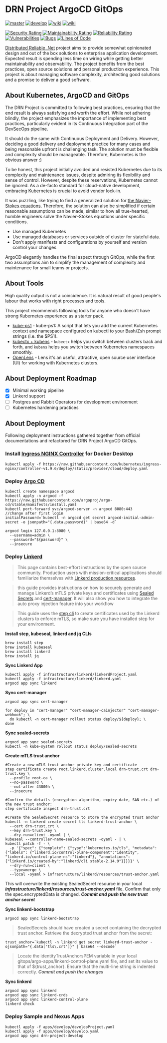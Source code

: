 # DRN Project ArgoCD GitOps



[![master](https://github.com/duranserkan/DRN-Project-Argo-CD-Gitops/actions/workflows/master.yml/badge.svg?branch=master)](https://github.com/duranserkan/DRN-Project-Argo-CD-Gitops/actions/workflows/master.yml)
[![develop](https://github.com/duranserkan/DRN-Project-Argo-CD-Gitops/actions/workflows/develop.yml/badge.svg?branch=develop)](https://github.com/duranserkan/DRN-Project-Argo-CD-Gitops/actions/workflows/develop.yml)
[![wiki](https://img.shields.io/badge/Doc-Awesome_Kubernetes-blue)](https://github.com/tomhuang12/awesome-k8s-resources)
[![wiki](https://img.shields.io/badge/Doc-Awesome_Argo-orange)](https://github.com/akuity/awesome-argo)

[![Security Rating](https://sonarcloud.io/api/project_badges/measure?project=duranserkan_DRN-Project-Argo-CD-Gitops&metric=security_rating)](https://sonarcloud.io/summary/new_code?id=duranserkan_DRN-Project-Argo-CD-Gitops)
[![Maintainability Rating](https://sonarcloud.io/api/project_badges/measure?project=duranserkan_DRN-Project-Argo-CD-Gitops&metric=sqale_rating)](https://sonarcloud.io/summary/new_code?id=duranserkan_DRN-Project-Argo-CD-Gitops)
[![Reliability Rating](https://sonarcloud.io/api/project_badges/measure?project=duranserkan_DRN-Project-Argo-CD-Gitops&metric=reliability_rating)](https://sonarcloud.io/summary/new_code?id=duranserkan_DRN-Project-Argo-CD-Gitops)
[![Vulnerabilities](https://sonarcloud.io/api/project_badges/measure?project=duranserkan_DRN-Project-Argo-CD-Gitops&metric=vulnerabilities)](https://sonarcloud.io/summary/new_code?id=duranserkan_DRN-Project-Argo-CD-Gitops)
[![Bugs](https://sonarcloud.io/api/project_badges/measure?project=duranserkan_DRN-Project-Argo-CD-Gitops&metric=bugs)](https://sonarcloud.io/summary/new_code?id=duranserkan_DRN-Project-Argo-CD-Gitops)
[![Lines of Code](https://sonarcloud.io/api/project_badges/measure?project=duranserkan_DRN-Project-Argo-CD-Gitops&metric=ncloc)](https://sonarcloud.io/summary/new_code?id=duranserkan_DRN-Project-Argo-CD-Gitops)


[Distributed Reliable .Net](https://github.com/duranserkan/DRN-Project) project aims to provide somewhat opinionated design and out of the box solutions to enterprise application development.
Expected result is spending less time on wiring while getting better maintainability and observability.
The project benefits from the best practices, open source solutions and personal production experience.
This project is about managing software complexity, architecting good solutions and a promise to deliver a good software.

## About Kubernetes, ArgoCD and GitOps
The DRN Project is committed to following best practices, ensuring that the end result is always satisfying and worth the effort. While not adhering blindly, the project emphasizes the importance of implementing best practices, particularly evident in its Continuous Integration part of the DevSecOps pipeline.

It should do the same with Continuous Deployment and Delivery. However, deciding a good delivery and deployment practice for many cases and being reasonable upfront is challenging task. The solution must be flexible and complexity should be manageable. Therefore, Kubernetes is the obvious answer :)

To be honest, this project initially avoided and resisted Kubernetes due to its complexity and maintenance issues, despite admiring its flexibility and sense of control. However, despite these reservations, Kubernetes cannot be ignored. As a de-facto standard for cloud-native development, embracing Kubernetes is crucial to avoid vendor lock-in.

It was puzzling, like trying to find a generalized solution for [the Navier–Stokes equations.](https://en.wikipedia.org/wiki/Navier–Stokes_equations) Therefore, the solution can also be simplified if certain reasonable assumptions can be made, similar to how all true-hearted, humble engineers solve the Navier–Stokes equations under specific conditions.

* Use managed Kubernetes
* Use managed databases or services outside of cluster for stateful data.
* Don't apply manifests and configurations by yourself and version control your changes

ArgoCD elegantly handles the final aspect through GitOps, while the first two assumptions aim to simplify the management of complexity and maintenance for small teams or projects.

## About Tools
High quality output is not a coincidence. It is natural result of good people's labour that works with right processes and tools.

This project recommends following tools for anyone who doesn't have strong Kubernetes experience as a starter pack. 

* [kube-ps1](https://github.com/jonmosco/kube-ps1)  - kube-ps1: A script that lets you add the current Kubernetes context and namespace configured on kubectl to your Bash/Zsh prompt strings (i.e. the $PS1).
* [kubectx + kubens](https://github.com/ahmetb/kubectx)  - `kubectx` helps you switch between clusters back and forth, and `kubens` helps you switch between Kubernetes namespaces smoothly.
* [OpenLens](https://github.com/MuhammedKalkan/OpenLens) - Lens it's an useful, attractive, open source user interface (UI) for working with Kubernetes clusters.


## About Deployment Roadmap
- [X] Minimal working pipeline
- [X] Linkerd support
- [ ] Postgres and Rabbit Operators for development environment
- [ ] Kubernetes hardening practices

## About Deployment
Following deployment instructions gathered together from official documentations and refactored for DRN Project ArgoCD GitOps.

### Install [Ingress NGINX Controller](https://argo-cd.readthedocs.io/en/stable/getting_started/) for Docker Desktop
```
kubectl apply -f https://raw.githubusercontent.com/kubernetes/ingress-nginx/controller-v1.9.6/deploy/static/provider/cloud/deploy.yaml
```
### Deploy [Argo CD](https://argo-cd.readthedocs.io/en/stable/getting_started/)
```
kubectl create namespace argocd
kubectl apply -n argocd -f https://raw.githubusercontent.com/argoproj/argo-cd/stable/manifests/install.yaml
kubectl port-forward svc/argocd-server -n argocd 8080:443
//change after first login
initialPassword=`kubectl -n argocd get secret argocd-initial-admin-secret -o jsonpath="{.data.password}" | base64 -d`

argocd login 127.0.0.1:8080 \
  --username=admin \
  --password="${password}" \
  --insecure
```

### Deploy [Linkerd](https://linkerd.io/2.14/tasks/gitops/)
> This page contains best-effort instructions by the open source community. Production users with mission-critical applications should familiarize themselves with [Linkerd production resources](https://docs.buoyant.io/runbook/getting-started/).

> this guide provides instructions on how to securely generate and manage Linkerd’s mTLS private keys and certificates using [Sealed Secrets](https://github.com/bitnami-labs/sealed-secrets) and [cert-manager](https://cert-manager.io/docs/). It will also show you how to integrate the auto proxy injection feature into your workflow

> This guide uses the [step cli](https://smallstep.com/docs/step-cli/installation/) to create certificates used by the Linkerd clusters to enforce mTLS, so make sure you have installed step for your environment.

**Install step, kubeseal, linkerd and jq CLIs**
```
brew install step
brew install kubeseal
brew install linkerd
brew install jq
```

**Sync Linkerd App**
```
kubectl apply -f infrastructure/linkerd/linkerdProject.yaml
kubectl apply -f infrastructure/linkerd/linkerd.yaml
argocd app sync linkerd
```

**Sync cert-manager**
```
argocd app sync cert-manager

for deploy in "cert-manager" "cert-manager-cainjector" "cert-manager-webhook"; \
  do kubectl -n cert-manager rollout status deploy/${deploy}; \
done
```

**Sync sealed-secrets**
```
argocd app sync sealed-secrets
kubectl -n kube-system rollout status deploy/sealed-secrets
```

**Create mTLS trust anchor**
```
#Create a new mTLS trust anchor private key and certificate
step certificate create root.linkerd.cluster.local drn-trust.crt drn-trust.key \
  --profile root-ca \
  --no-password \
  --not-after 43800h \
  --insecure
  
#Confirm the details (encryption algorithm, expiry date, SAN etc.) of the new trust anchor:  
step certificate inspect drn-trust.crt
```

```
#Create the SealedSecret resource to store the encrypted trust anchor
kubectl -n linkerd create secret tls linkerd-trust-anchor \
  --cert drn-trust.crt \
  --key drn-trust.key \
  --dry-run=client -oyaml | \
kubeseal --controller-name=sealed-secrets -oyaml - | \
kubectl patch -f - \
  -p '{"spec": {"template": {"type":"kubernetes.io/tls", "metadata": {"labels": {"linkerd.io/control-plane-component":"identity", "linkerd.io/control-plane-ns":"linkerd"}, "annotations": {"linkerd.io/created-by":"linkerd/cli stable-2.14.9"}}}}}' \
  --dry-run=client \
  --type=merge \
  --local -oyaml > infrastructure/linkerd/resources/trust-anchor.yaml
```
This will overwrite the existing SealedSecret resource in your local ***infrastructure/linkerd/resources/trust-anchor.yaml*** file. Confirm that only the spec.encryptedData is changed. ***Commit and push the new trust anchor secret***

**Sync linkerd-bootstrap**
```
argocd app sync linkerd-bootstrap
```

>SealedSecrets should have created a secret containing the decrypted trust anchor. Retrieve the decrypted trust anchor from the secret:
```
trust_anchor=`kubectl -n linkerd get secret linkerd-trust-anchor -ojsonpath="{.data['tls\.crt']}" | base64 --decode`
```

> Locate the identityTrustAnchorsPEM variable in your local gitops/argo-apps/linkerd-control-plane.yaml file, and set its value to that of ${trust_anchor}.
> Ensure that the multi-line string is indented correctly.  ***Commit and push the changes***

**Sync linkerd**
```
argocd app sync linkerd
argocd app sync linkerd-crds
argocd app sync linkerd-control-plane
linkerd check
```

### Deploy Sample and Nexus Apps
```
kubectl apply -f apps/develop/developProject.yaml
kubectl apply -f apps/develop/develop.yaml
argocd app sync drn-project-develop
```